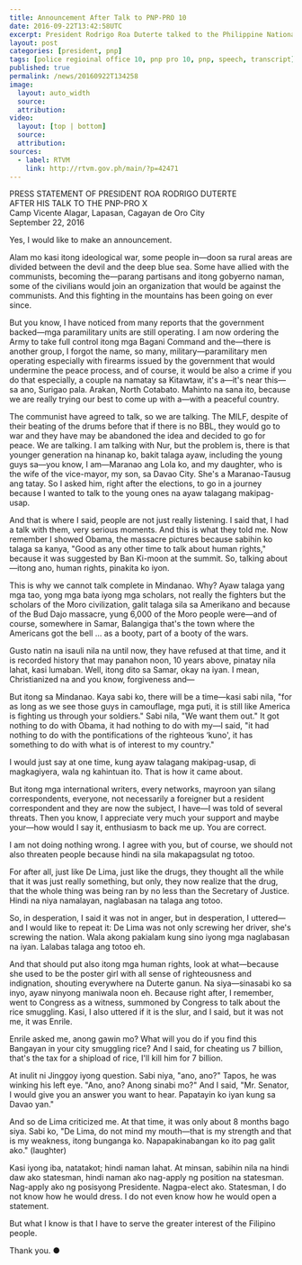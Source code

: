 ```yaml
---
title: Announcement After Talk to PNP-PRO 10
date: 2016-09-22T13:42:58UTC
excerpt: President Rodrigo Roa Duterte talked to the Philippine National Police – Police Regional Office X troops at Camp 1Lt. Vicente G. Alagar, Lapasan in Cagayan de Oro City on 22 September 2016.
layout: post
categories: [president, pnp]
tags: [police regioinal office 10, pnp pro 10, pnp, speech, transcript]
published: true
permalink: /news/20160922T134258
image:
  layout: auto_width
  source: 
  attribution: 
video:
  layout: [top | bottom]
  source: 
  attribution: 
sources:
  - label: RTVM
    link: http://rtvm.gov.ph/main/?p=42471
---
```


PRESS STATEMENT OF PRESIDENT ROA RODRIGO DUTERTE<br/>
AFTER HIS TALK TO THE PNP-PRO X<br/>
Camp Vicente Alagar, Lapasan, Cagayan de Oro City<br/>
September 22, 2016<br/>

Yes, I would like to make an announcement. 

Alam mo kasi itong ideological war, some people in—doon sa rural areas are divided between the devil and the deep blue sea. Some have allied with the communists, becoming the—parang partisans and itong gobyerno naman, some of the civilians would join an organization that would be against the communists. And this fighting in the mountains has been going on ever since.

But you know, I have noticed from many reports that the government backed—mga paramilitary units are still operating. I am now ordering the Army to take full control itong mga Bagani Command and the—there is another group, I forgot the name, so many, military—paramilitary men operating especially with firearms issued by the government that would undermine the peace process, and of course, it would be also a crime if you do that especially, a couple na namatay sa Kitawtaw, it's a—it's near this—sa ano, Surigao pala. Arakan, North Cotabato. Mahinto na sana ito, because we are really trying our best to come up with a—with a peaceful country.

The communist have agreed to talk, so we are talking. The MILF, despite of their beating of the drums before that if there is no BBL, they would go to war and they have may be abandoned the idea and decided to go for peace. We are talking. I am talking with Nur, but the problem is, there is that younger generation na hinanap ko, bakit talaga ayaw, including the young guys sa—you know, I am—Maranao ang Lola ko, and my daughter, who is the wife of the vice-mayor, my son, sa Davao City. She's a Maranao-Tausug ang tatay. So I asked him, right after the elections, to go in a journey because I wanted to talk to the young ones na ayaw talagang makipag-usap.

And that is where I said, people are not just really listening. I said that, I had a talk with them, very serious moments. And this is what they told me. Now remember I showed Obama, the massacre pictures because sabihin ko talaga sa kanya, "Good as any other time to talk about human rights," because it was suggested by Ban Ki-moon at the summit. So, talking about—itong ano, human rights, pinakita ko iyon.

This is why we cannot talk complete in Mindanao. Why? Ayaw talaga yang mga tao, yong mga bata iyong mga scholars, not really the fighters but the scholars of the Moro civilization, galit talaga sila sa Amerikano and because of the Bud Dajo massacre, yung 6,000 of the Moro people were—and of course, somewhere in Samar, Balangiga that's the town where the Americans got the bell … as a booty, part of a booty of the wars. 

Gusto natin na isauli nila na until now, they have refused at that time, and it is recorded history that may panahon noon, 10 years above, pinatay nila lahat, kasi lumaban. Well, itong dito sa Samar, okay na iyan. I mean, Christianized na and you know, forgiveness and—

But itong sa Mindanao. Kaya sabi ko, there will be a time—kasi sabi nila, "for as long as we see those guys in camouflage, mga puti, it is still like America is fighting us through your soldiers." Sabi nila, "We want them out." It got nothing to do with Obama, it had nothing to do with my—I said, "it had nothing to do with the pontifications of the righteous ‘kuno', it has something to do with what is of interest to my country."

I would just say at one time, kung ayaw talagang makipag-usap, di magkagiyera, wala ng kahintuan ito. That is how it came about.

But itong mga international writers, every networks, mayroon yan silang correspondents, everyone, not necessarily a foreigner but a resident correspondent and they are now the subject, I have—I was told of several threats. Then you know, I appreciate very much your support and maybe your—how would I say it, enthusiasm to back me up. You are correct. 

I am not doing nothing wrong. I agree with you, but of course, we should not also threaten people because hindi na sila makapagsulat ng totoo.

For after all, just like De Lima, just like the drugs, they thought all the while that it was just really something, but only, they now realize that the drug, that the whole thing was being ran by no less than the Secretary of Justice. Hindi na niya namalayan, naglabasan na talaga ang totoo. 

So, in desperation, I said it was not in anger, but in desperation, I uttered— and I would like to repeat it: De Lima was not only screwing her driver, she's screwing the nation. Wala akong pakialam kung sino iyong mga naglabasan na iyan. Lalabas talaga ang totoo eh.

And that should put also itong mga human rights, look at what—because she used to be the poster girl with all sense of righteousness and indignation, shouting everywhere na Duterte ganun. Na siya—sinasabi ko sa inyo, ayaw ninyong maniwala noon eh. Because right after, I remember, went to Congress as a witness, summoned by Congress to talk about the rice smuggling. Kasi, I also uttered if it is the slur, and I said, but it was not me, it was Enrile.

Enrile asked me, anong gawin mo? What will you do if you find this Bangayan in your city smuggling rice? And I said, for cheating us 7 billion, that's the tax for a shipload of rice,  I'll kill him for 7 billion. 

At inulit ni Jinggoy iyong question. Sabi niya, "ano, ano?" Tapos, he was winking his left eye. "Ano, ano? Anong sinabi mo?" And I said, "Mr. Senator, I would give you an answer you want to hear. Papatayin ko iyan kung sa Davao yan."

And so de Lima criticized me. At that time, it was only about 8 months bago siya.  Sabi ko, "De Lima, do not mind my mouth—that is my strength and that is my weakness, itong bunganga ko. Napapakinabangan ko ito pag galit ako." (laughter) 

Kasi iyong iba, natatakot; hindi naman lahat. At minsan, sabihin nila na hindi daw ako statesman, hindi naman ako nag-apply ng position na statesman. Nag-apply ako ng posisyong Presidente. Nagpa-elect ako. Statesman, I do not know how he would dress. I do not even know how he would open a statement. 

But what I know is that I have to serve the greater interest of the Filipino people.

Thank you.
&#x25cf;
